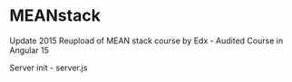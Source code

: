 # MEANstack

Update 2015 Reupload of MEAN stack course by Edx - Audited Course in Angular 15

Server init - server.js
